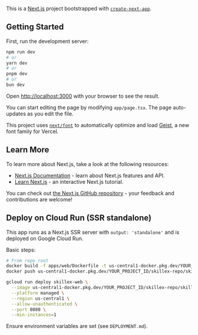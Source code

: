 This is a [Next.js](https://nextjs.org) project bootstrapped with [`create-next-app`](https://nextjs.org/docs/app/api-reference/cli/create-next-app).

## Getting Started

First, run the development server:

```bash
npm run dev
# or
yarn dev
# or
pnpm dev
# or
bun dev
```

Open [http://localhost:3000](http://localhost:3000) with your browser to see the result.

You can start editing the page by modifying `app/page.tsx`. The page auto-updates as you edit the file.

This project uses [`next/font`](https://nextjs.org/docs/app/building-your-application/optimizing/fonts) to automatically optimize and load [Geist](https://vercel.com/font), a new font family for Vercel.

## Learn More

To learn more about Next.js, take a look at the following resources:

- [Next.js Documentation](https://nextjs.org/docs) - learn about Next.js features and API.
- [Learn Next.js](https://nextjs.org/learn) - an interactive Next.js tutorial.

You can check out [the Next.js GitHub repository](https://github.com/vercel/next.js) - your feedback and contributions are welcome!

## Deploy on Cloud Run (SSR standalone)

This app runs as a Next.js SSR server with `output: 'standalone'` and is deployed on Google Cloud Run.

Basic steps:

```bash
# From repo root
docker build -f apps/web/Dockerfile -t us-central1-docker.pkg.dev/YOUR_PROJECT_ID/skillex-repo/skillex-web:latest .
docker push us-central1-docker.pkg.dev/YOUR_PROJECT_ID/skillex-repo/skillex-web:latest

gcloud run deploy skillex-web \
  --image us-central1-docker.pkg.dev/YOUR_PROJECT_ID/skillex-repo/skillex-web:latest \
  --platform managed \
  --region us-central1 \
  --allow-unauthenticated \
  --port 8080 \
  --min-instances=1
```

Ensure environment variables are set (see `DEPLOYMENT.md`).
